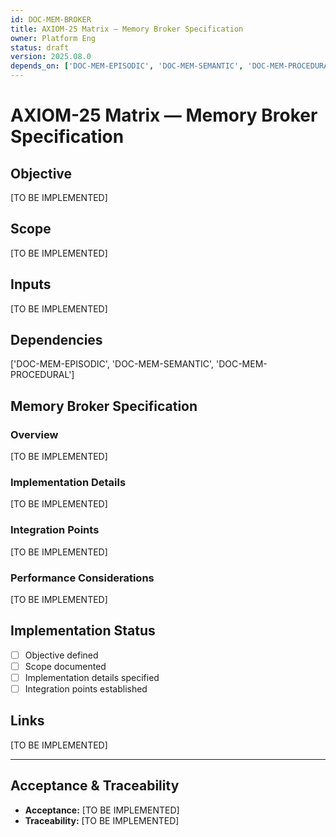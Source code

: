 ```yaml
---
id: DOC-MEM-BROKER
title: AXIOM-25 Matrix — Memory Broker Specification
owner: Platform Eng
status: draft
version: 2025.08.0
depends_on: ['DOC-MEM-EPISODIC', 'DOC-MEM-SEMANTIC', 'DOC-MEM-PROCEDURAL']
---
```


# AXIOM-25 Matrix — Memory Broker Specification

## Objective
[TO BE IMPLEMENTED]

## Scope
[TO BE IMPLEMENTED]

## Inputs
[TO BE IMPLEMENTED]

## Dependencies
['DOC-MEM-EPISODIC', 'DOC-MEM-SEMANTIC', 'DOC-MEM-PROCEDURAL']

## Memory Broker Specification

### Overview
[TO BE IMPLEMENTED]

### Implementation Details
[TO BE IMPLEMENTED]

### Integration Points
[TO BE IMPLEMENTED]

### Performance Considerations
[TO BE IMPLEMENTED]

## Implementation Status
- [ ] Objective defined
- [ ] Scope documented
- [ ] Implementation details specified
- [ ] Integration points established

## Links
[TO BE IMPLEMENTED]

---

## Acceptance & Traceability
- **Acceptance:** [TO BE IMPLEMENTED]
- **Traceability:** [TO BE IMPLEMENTED]
